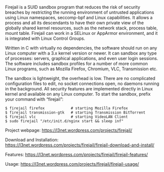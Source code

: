 Firejail is a SUID sandbox program that reduces the risk of security breaches by restricting the running environment of untrusted applications using Linux namespaces, seccomp-bpf and Linux capabilities. It allows a process and all its descendants to have their own private view of the globally shared kernel resources, such as the network stack, process table, mount table. Firejail can work in a SELinux or AppArmor environment, and it is integrated with Linux Control Groups.

Written in C with virtually no dependencies, the software should run on any Linux computer with a 3.x kernel version or newer. It can sandbox any type of processes: servers, graphical applications, and even user login sessions. The software includes sandbox profiles for a number of more common Linux programs, such as Mozilla Firefox, Chromium, VLC, Transmission etc.

The sandbox is lightweight, the overhead is low. There are no complicated configuration files to edit, no socket connections open, no daemons running in the background. All security features are implemented directly in Linux kernel and available on any Linux computer. To start the sandbox, prefix your command with “firejail”:

    $ firejail firefox            # starting Mozilla Firefox
    $ firejail transmission-gtk   # starting Transmission BitTorrent 
    $ firejail vlc                # starting VideoLAN Client
    $ sudo firejail "/etc/init.d/nginx start && sleep inf"

Project webpage: https://l3net.wordpress.com/projects/firejail/

Download and Installation: https://l3net.wordpress.com/projects/firejail/firejail-download-and-install/

Features: https://l3net.wordpress.com/projects/firejail/firejail-features/

Usage: https://l3net.wordpress.com/projects/firejail/firejail-usage/
